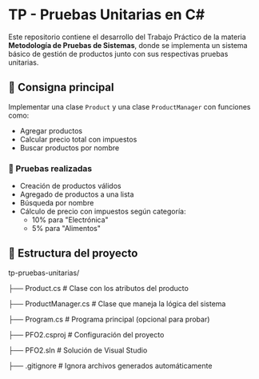 # TP - Pruebas Unitarias en C#

Este repositorio contiene el desarrollo del Trabajo Práctico de la materia **Metodología de Pruebas de Sistemas**, donde se implementa un sistema básico de gestión de productos junto con sus respectivas pruebas unitarias.

## 📌 Consigna principal

Implementar una clase `Product` y una clase `ProductManager` con funciones como:

- Agregar productos
- Calcular precio total con impuestos
- Buscar productos por nombre

### 🧪 Pruebas realizadas

- Creación de productos válidos
- Agregado de productos a una lista
- Búsqueda por nombre
- Cálculo de precio con impuestos según categoría:
  - 10% para "Electrónica"
  - 5% para "Alimentos"

## 📁 Estructura del proyecto

  tp-pruebas-unitarias/
  
  ├── Product.cs # Clase con los atributos del producto
  
  ├── ProductManager.cs # Clase que maneja la lógica del sistema
  
  ├── Program.cs # Programa principal (opcional para probar)
  
  ├── PFO2.csproj # Configuración del proyecto
  
  ├── PFO2.sln # Solución de Visual Studio
  
  ├── .gitignore # Ignora archivos generados automáticamente
  

